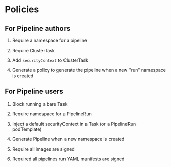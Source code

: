 # Policies
## For Pipeline authors

1. Require a namespace for a pipeline

2. Require ClusterTask 

3. Add `securityContext` to ClusterTask

3. Generate a policy to generate the pipeline when a new "run" namespace is created

## For Pipeline users

1. Block running a bare Task

2. Require namespace for a PipelineRun 

3. Inject a default securityContext in a Task (or a PipelineRun podTemplate)

4. Generate Pipeline when a new namespace is created

5. Require all images are signed

6. Required all pipelines run YAML manifests are signed


